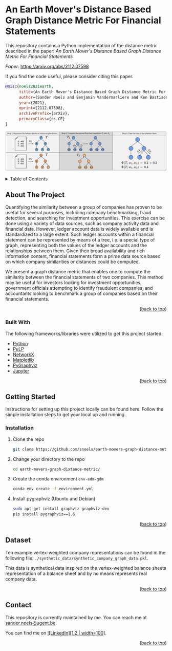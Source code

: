 # An Earth Mover's Distance Based Graph Distance Metric For Financial Statements

This repository contains a Python implementation of the distance metric described in the paper: 
*An Earth Mover's Distance Based Graph Distance Metric For Financial Statements*

*Paper*: https://arxiv.org/abs/2112.07598

If you find the code useful, please consider citing this paper.
```bibtex
@misc{noels2021earth,
      title={An Earth Mover's Distance Based Graph Distance Metric For Financial Statements}, 
      author={Sander Noels and Benjamin Vandermarliere and Ken Bastiaensen and Tijl De Bie},
      year={2021},
      eprint={2112.07598},
      archivePrefix={arXiv},
      primaryClass={cs.CE}
}
```

![image](./images/img.jpg "Graphical representation of how our proposed distance metric calculates the distance between two companies.")

<!-- TABLE OF CONTENTS -->
<details>
  <summary>Table of Contents</summary>
  <ol>
    <li>
      <a href="#about-the-project">About The Project</a>
      <ul>
        <li><a href="#built-with">Built With</a></li>
      </ul>
    </li>
    <li>
      <a href="#getting-started">Getting Started</a>
      <ul>
        <li><a href="#installation">Installation</a></li>
      </ul>
    </li>
    <li><a href="#dataset">Dataset</a></li>
    <li><a href="#contact">Contact</a></li>
  </ol>
</details>

## About The Project

Quantifying the similarity between a group of companies has proven to be useful for several purposes, including company benchmarking, fraud detection, and searching for investment opportunities. This exercise can be done using a variety of data sources, such as company activity data and financial data. However, ledger account data is widely available and is standardized to a large extent. Such ledger accounts within a financial statement can be represented by means of a tree, i.e. a special type of graph, representing both the values of the ledger accounts and the relationships between them. Given their broad availability and rich information content, financial statements form a prime data source based on which company similarities or distances could be computed.

We present a graph distance metric that enables one to compute the similarity between the financial statements of two companies. This method may be useful for investors looking for investment opportunities, government officials attempting to identify fraudulent companies, and accountants looking to benchmark a group of companies based on their financial statements.

<p align="right">(<a href="#top">back to top</a>)</p>

### Built With

The following frameworks/libraries were utilized to get this project started:
* [Python](https://www.python.org/)
* [PuLP](https://pypi.org/project/PuLP/)
* [NetworkX](https://networkx.org/)
* [Matplotlib](https://matplotlib.org/)
* [PyGraphviz](https://pygraphviz.github.io/)
* [Jupyter](https://jupyter.org/)

<p align="right">(<a href="#top">back to top</a>)</p>

## Getting Started

Instructions for setting up this project locally can be found here. Follow the simple installation steps to get your local up and running.

### Installation

1. Clone the repo
   ```sh
   git clone https://github.com/snoels/earth-movers-graph-distance-metric.git
   ```
2. Change your directory to the repo
   ```sh
   cd earth-movers-graph-distance-metric/
   ```
3. Create the conda environment `env-edm-gdm`
   ```sh
   conda env create -f environment.yml
   ```
4. Install pygraphviz (Ubuntu and Debian)
   ```sh
   sudo apt-get install graphviz graphviz-dev
   pip install pygraphviz==1.6
   ```
   
<p align="right">(<a href="#top">back to top</a>)</p>

## Dataset

Ten example vertex-weighted company representations can be found in the following file: `./synthetic_data/synthetic_company_graph_data.pkl`.

This data is synthetical data inspired on the vertex-weighted balance sheets representation of a balance sheet and by no means represents real company data.

<p align="right">(<a href="#top">back to top</a>)</p>

## Contact

This repository is currently maintained by me. You can reach me at sander.noels@ugent.be.

<!-- Actual text -->
You can find me on [![LinkedIn][1.2 | width=100]][1].

<!-- Icons -->
[1.2]: https://img.icons8.com/fluency/48/000000/linkedin.png

<!-- Links to your social media accounts -->
[1]: https://www.linkedin.com/in/sander-noels-79411815a/

<p align="right">(<a href="#top">back to top</a>)</p>
